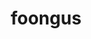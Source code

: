 ---
id: 590
title: foongus
types: [grass,poison]
image: https://raw.githubusercontent.com/PokeAPI/sprites/master/sprites/pokemon/590.png
---
